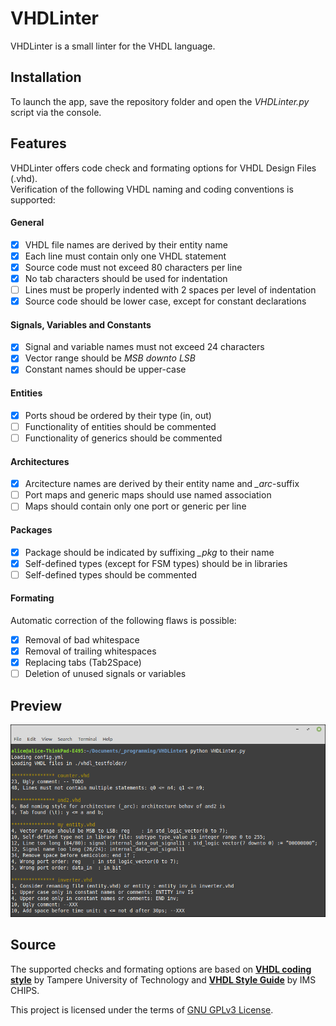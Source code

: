 # VHDLinter
VHDLinter is a small linter for the VHDL language.

## Installation
To launch the app, save the repository folder and open the *VHDLinter.py* script via the console.

## Features
VHDLinter offers code check and formating options for VHDL Design Files (.vhd).<br />
Verification of the following VHDL naming and coding conventions is supported:

#### General
- [x] VHDL file names are derived by their entity name
- [x] Each line must contain only one VHDL statement
- [x] Source code must not exceed 80 characters per line
- [x] No tab characters should be used for indentation
- [ ] Lines must be properly indented with 2 spaces per level of indentation
- [x] Source code should be lower case, except for constant declarations

#### Signals, Variables and Constants
- [x] Signal and variable names must not exceed 24 characters
- [x] Vector range should be *MSB downto LSB*
- [x] Constant names should be upper-case

#### Entities
- [x] Ports shoud be ordered by their type (in, out)
- [ ] Functionality of entities should be commented
- [ ] Functionality of generics should be commented

#### Architectures
- [x] Arcitecture names are derived by their entity name and *_arc*-suffix
- [ ] Port maps and generic maps should use named association
- [ ] Maps should contain only one port or generic per line

#### Packages
- [x] Package should be indicated by suffixing *_pkg* to their name
- [X] Self-defined types (except for FSM types) should be in libraries
- [ ] Self-defined types should be commented

#### Formating
Automatic correction of the following flaws is possible:
- [x] Removal of bad whitespace
- [x] Removal of trailing whitespaces
- [x] Replacing tabs (Tab2Space)
- [ ] Deletion of unused signals or variables

## Preview
<img src="images/preview.png" width="600">

## Source
The supported checks and formating options are based on [**VHDL coding style**](http://www.tkt.cs.tut.fi/kurssit/1212/S08/Harjoitukset/vhdl_coding.html) by Tampere University of Technology and [**VHDL Style Guide**](https://www.ims-chips.de/content/pdftext/VHDL_Style_Guide.pdf) by IMS CHIPS.

This project is licensed under the terms of [GNU GPLv3 License](LICENSE).
